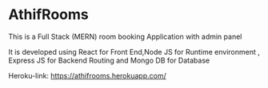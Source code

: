 # AthifRooms
This is a Full Stack (MERN) room booking Application with admin panel <br>

It is developed using React for Front End,Node JS for Runtime environment , Express JS for Backend Routing and Mongo DB for Database


Heroku-link: https://athifrooms.herokuapp.com/ <br>
